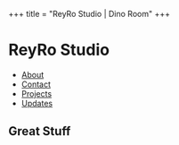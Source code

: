 +++
title = "ReyRo Studio | Dino Room"
+++

ReyRo Studio
=============

* [About](/about/)
* [Contact](contact)
* [Projects](projects)
* [Updates](updates)

Great Stuff
------------